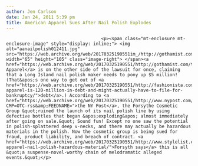 ```yaml
---
author: Jen Carlson
date: Jan 24, 2011 5:39 pm
title: American Apparel Sues After Nail Polish Explodes
---
```


	
										<p><span class="mt-enclosure mt-enclosure-image" style="display: inline;"> <img alt="aanailpolish012411.jpg" src="https://web.archive.org/web/20170325190551im_/http://gothamist.com/attachments/arts_jen/aanailpolish012411.jpg" width="65" height="105" class="image-right"> </span><a href="https://web.archive.org/web/20170325190551/http://gothamist.com/tags/americanapparel">American Apparel</a> is on the other side of the lawsuit for once, claiming that a Long Island nail polish maker needs to pony up $5 million! (That&apos;s one way to get out of <a href="https://web.archive.org/web/20170325190551/http://fashionista.com/2010/08/american-apparel-is-120-million-in-debt-and-might-actually-have-to-file-for-bankruptcy/">debt</a>.) According to <a href="https://web.archive.org/web/20170325190551/http://www.nypost.com/p/news/local/manhattan/america_apparel_seeks_to_nail_li_eVuzoEhjWYpyvV6vbkZPPL?CMP=OTC-rss&amp;FEEDNAME=">the NY Post</a>, the Forsythe Cosmetic Group &quot;ruined the launch of its nail polish line by using defective bottles that began &apos;exploding&apos; almost immediately after going on sale.&quot; Sound fun! Except no one saw the potential in polish-splattered deep v-necks, and there may actually be hazardous materials in the polish. Now the cosmetic group is being sued for fraud, product liability, and breach of contract. <a href="https://web.archive.org/web/20170325190551/http://www.stylelist.com/2011/01/24/american-apparel-nail-polish-hazardous-material/">Forsyth says</a> this is all &quot;a suspense-novel-worthy chain of melodramatic alleged events.&quot;</p>					
										
									
				